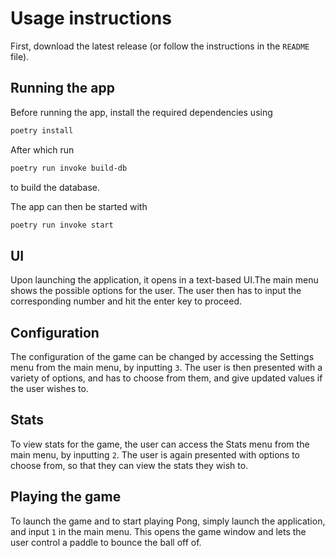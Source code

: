 # Usage instructions

First, download the latest release (or follow the instructions in the `README` file).

## Running the app

Before running the app, install the required dependencies using

```bash
poetry install
```

After which run

```bash
poetry run invoke build-db
```

to build the database.

The app can then be started with

```bash
poetry run invoke start
```

## UI

Upon launching the application, it opens in a text-based UI.The main menu shows the possible options for the user. The user then has to input the corresponding number and hit the enter key to proceed.

## Configuration

The configuration of the game can be changed by accessing the Settings menu from the main menu, by inputting `3`. The user is then presented with a variety of options, and has to choose from them, and give updated values if the user wishes to.

## Stats

To view stats for the game, the user can access the Stats menu from the main menu, by inputting `2`. The user is again presented with options to choose from, so that they can view the stats they wish to.

## Playing the game

To launch the game and to start playing Pong, simply launch the application, and input `1` in the main menu. This opens the game window and lets the user control a paddle to bounce the ball off of.
